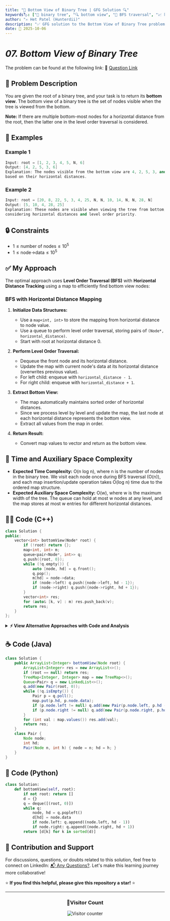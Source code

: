 ```yaml
---
title: "🌳 Bottom View of Binary Tree | GFG Solution 🔍"
keywords🏷️: ["🌳 binary tree", "🔍 bottom view", "📍 BFS traversal", "📈 horizontal distance", "📘 GFG", "🏁 competitive programming", "📚 DSA"]
author: "✍️ Het Patel (Hunterdii)"
description: "✅ GFG solution to the Bottom View of Binary Tree problem: find nodes visible from bottom using level order traversal and horizontal distance tracking. 🚀"
date: 📅 2025-10-06
---
```


# *07. Bottom View of Binary Tree*

The problem can be found at the following link: 🔗 [Question Link](https://www.geeksforgeeks.org/problems/bottom-view-of-binary-tree/1)

## **🧩 Problem Description**

You are given the root of a binary tree, and your task is to return its **bottom view**. The bottom view of a binary tree is the set of nodes visible when the tree is viewed from the bottom.

**Note:** If there are multiple bottom-most nodes for a horizontal distance from the root, then the latter one in the level order traversal is considered.

## **📘 Examples**

### Example 1

```cpp
Input: root = [1, 2, 3, 4, 5, N, 6]
Output: [4, 2, 5, 3, 6]
Explanation: The nodes visible from the bottom view are 4, 2, 5, 3, and 6 
based on their horizontal distances.
```

### Example 2

```cpp
Input: root = [20, 8, 22, 5, 3, 4, 25, N, N, 10, 14, N, N, 28, N]
Output: [5, 10, 4, 28, 25]
Explanation: These nodes are visible when viewing the tree from bottom, 
considering horizontal distances and level order priority.
```

## **🔒 Constraints**

* $1 \le \text{number of nodes} \le 10^5$
* $1 \le \text{node->data} \le 10^5$

## **✅ My Approach**

The optimal approach uses **Level Order Traversal (BFS)** with **Horizontal Distance Tracking** using a map to efficiently find bottom view nodes:

### **BFS with Horizontal Distance Mapping**

1. **Initialize Data Structures:**
   * Use a `map<int, int>` to store the mapping from horizontal distance to node value.
   * Use a queue to perform level order traversal, storing pairs of `(Node*, horizontal_distance)`.
   * Start with root at horizontal distance 0.

2. **Perform Level Order Traversal:**
   * Dequeue the front node and its horizontal distance.
   * Update the map with current node's data at its horizontal distance (overwrites previous value).
   * For left child: enqueue with `horizontal_distance - 1`.
   * For right child: enqueue with `horizontal_distance + 1`.

3. **Extract Bottom View:**
   * The map automatically maintains sorted order of horizontal distances.
   * Since we process level by level and update the map, the last node at each horizontal distance represents the bottom view.
   * Extract all values from the map in order.

4. **Return Result:**
   * Convert map values to vector and return as the bottom view.

## 📝 Time and Auxiliary Space Complexity

* **Expected Time Complexity:** O(n log n), where n is the number of nodes in the binary tree. We visit each node once during BFS traversal (O(n)), and each map insertion/update operation takes O(log n) time due to the ordered map structure.
* **Expected Auxiliary Space Complexity:** O(w), where w is the maximum width of the tree. The queue can hold at most w nodes at any level, and the map stores at most w entries for different horizontal distances.

## **🧑‍💻 Code (C++)**

```cpp
class Solution {
public:
    vector<int> bottomView(Node* root) {
        if (!root) return {};
        map<int, int> m;
        queue<pair<Node*, int>> q;
        q.push({root, 0});
        while (!q.empty()) {
            auto [node, hd] = q.front();
            q.pop();
            m[hd] = node->data;
            if (node->left) q.push({node->left, hd - 1});
            if (node->right) q.push({node->right, hd + 1});
        }
        vector<int> res;
        for (auto& [k, v] : m) res.push_back(v);
        return res;
    }
};
```

<details>
<summary><b>⚡ View Alternative Approaches with Code and Analysis</b></summary>

## 📊 **2️⃣ DFS with Level Tracking**

### 💡 Algorithm Steps:

1. Use DFS traversal while tracking horizontal distance and depth level.
2. Store node data only if it's deeper than previously stored node at same horizontal distance.
3. Update the map with node data when a deeper level is encountered.
4. Extract values from the sorted map for the final result.

```cpp
class Solution {
public:
    vector<int> bottomView(Node* root) {
        map<int, pair<int, int>> m;
        dfs(root, 0, 0, m);
        vector<int> res;
        for (auto& [k, p] : m) res.push_back(p.second);
        return res;
    }
    void dfs(Node* node, int hd, int lvl, map<int, pair<int, int>>& m) {
        if (!node) return;
        if (m.find(hd) == m.end() || m[hd].first <= lvl) 
            m[hd] = {lvl, node->data};
        dfs(node->left, hd - 1, lvl + 1, m);
        dfs(node->right, hd + 1, lvl + 1, m);
    }
};
```

### 📝 **Complexity Analysis:**

* **Time:** ⏱️ O(n log n) - DFS traversal with map operations
* **Auxiliary Space:** 💾 O(h + w) - Recursion stack height and width of tree

### ✅ **Why This Approach?**

* Recursive approach for developers comfortable with DFS
* Natural depth tracking without explicit level order traversal
* Clean separation of concerns with helper function

## 📊 **3️⃣ TreeMap with Custom Comparator**

### 💡 Algorithm Steps:

1. Perform level order traversal using BFS with queue.
2. Store nodes with their horizontal distance and level in a TreeMap.
3. Automatically maintains sorted order of horizontal distances.
4. Extract bottom-most nodes by overwriting with later levels.

```cpp
class Solution {
public:
    vector<int> bottomView(Node* root) {
        if (!root) return {};
        map<int, int> mp;
        queue<pair<Node*, int>> q;
        q.push({root, 0});
        while (q.size()) {
            int sz = q.size();
            while (sz--) {
                auto [curr, dist] = q.front();
                q.pop();
                mp[dist] = curr->data;
                if (curr->left) q.push({curr->left, dist - 1});
                if (curr->right) q.push({curr->right, dist + 1});
            }
        }
        vector<int> ans;
        for (auto& p : mp) ans.push_back(p.second);
        return ans;
    }
};
```

### 📝 **Complexity Analysis:**

* **Time:** ⏱️ O(n log n) - BFS with sorted map insertions
* **Auxiliary Space:** 💾 O(w) - Width of tree for queue and map

### ✅ **Why This Approach?**

* Level-wise processing ensures correct bottom view
* Map automatically handles sorting by horizontal distance
* No need for manual min/max tracking

## 📊 **4️⃣ Vector-Based Range Mapping**

### 💡 Algorithm Steps:

1. Find the range of horizontal distances in a preprocessing pass.
2. Use offset-based indexing with vector instead of map.
3. Perform BFS and update vector positions directly.
4. Avoid map overhead with constant-time array access.

```cpp
class Solution {
public:
    vector<int> bottomView(Node* root) {
        if (!root) return {};
        int mn = 0, mx = 0;
        queue<pair<Node*, int>> q;
        q.push({root, 0});
        while (!q.empty()) {
            auto [node, hd] = q.front();
            q.pop();
            mn = min(mn, hd);
            mx = max(mx, hd);
            if (node->left) q.push({node->left, hd - 1});
            if (node->right) q.push({node->right, hd + 1});
        }
        vector<int> v(mx - mn + 1);
        q.push({root, 0});
        while (!q.empty()) {
            auto [node, hd] = q.front();
            q.pop();
            v[hd - mn] = node->data;
            if (node->left) q.push({node->left, hd - 1});
            if (node->right) q.push({node->right, hd + 1});
        }
        return v;
    }
};
```

### 📝 **Complexity Analysis:**

* **Time:** ⏱️ O(n) - Two BFS passes with array operations
* **Auxiliary Space:** 💾 O(w) - Width of tree for vector storage

### ✅ **Why This Approach?**

* Faster constant-time array access vs map operations
* Optimal for wide trees with many horizontal distances
* Eliminates sorting overhead entirely

## 🆚 **🔍 Comparison of Approaches**

| 🚀 **Approach**                    | ⏱️ **Time Complexity** | 💾 **Space Complexity** | ✅ **Pros**                        | ⚠️ **Cons**                           |
| ---------------------------------- | ---------------------- | ----------------------- | --------------------------------- | ------------------------------------- |
| 🏷️ **BFS with Map**              | 🟢 O(n log n)          | 🟢 O(w)                 | 🚀 Clean and concise              | 🔧 Map overhead                      |
| 🔍 **DFS with Levels**            | 🟢 O(n log n)          | 🟡 O(h + w)             | 📖 Recursive elegance             | 💾 Stack space required              |
| 📊 **Level-wise BFS**             | 🟢 O(n log n)          | 🟢 O(w)                 | 🎯 Clear level separation         | 🐌 Nested loops complexity           |
| 🔄 **Vector Range Mapping**       | 🟢 O(n)                | 🟢 O(w)                 | ⭐ Fastest with O(1) access       | 🔧 Two-pass traversal needed         |

### 🏆 **Best Choice Recommendation**

| 🎯 **Scenario**                                    | 🎖️ **Recommended Approach**          | 🔥 **Performance Rating** |
| -------------------------------------------------- | ------------------------------------- | ------------------------- |
| 🏅 **Optimal performance needed**                     | 🥇 **Vector Range Mapping**          | ★★★★★                     |
| 📖 **Readability priority**                           | 🥈 **BFS with Map**                  | ★★★★★                     |
| 🔧 **Recursive preference**                           | 🥉 **DFS with Levels**               | ★★★★☆                     |
| 🎯 **Interview/Competitive**                          | 🏅 **BFS with Map**                  | ★★★★★                     |

</details>

## **☕ Code (Java)**

```java
class Solution {
    public ArrayList<Integer> bottomView(Node root) {
        ArrayList<Integer> res = new ArrayList<>();
        if (root == null) return res;
        TreeMap<Integer, Integer> map = new TreeMap<>();
        Queue<Pair> q = new LinkedList<>();
        q.add(new Pair(root, 0));
        while (!q.isEmpty()) {
            Pair p = q.poll();
            map.put(p.hd, p.node.data);
            if (p.node.left != null) q.add(new Pair(p.node.left, p.hd - 1));
            if (p.node.right != null) q.add(new Pair(p.node.right, p.hd + 1));
        }
        for (int val : map.values()) res.add(val);
        return res;
    }
    class Pair {
        Node node;
        int hd;
        Pair(Node n, int h) { node = n; hd = h; }
    }
}
```

## **🐍 Code (Python)**

```python
class Solution:
    def bottomView(self, root):
        if not root: return []
        d = {}
        q = deque([(root, 0)])
        while q:
            node, hd = q.popleft()
            d[hd] = node.data
            if node.left: q.append((node.left, hd - 1))
            if node.right: q.append((node.right, hd + 1))
        return [d[k] for k in sorted(d)]
```


## 🧠 Contribution and Support

For discussions, questions, or doubts related to this solution, feel free to connect on LinkedIn: [📬 Any Questions?](https://www.linkedin.com/in/patel-hetkumar-sandipbhai-8b110525a/). Let's make this learning journey more collaborative!

⭐ **If you find this helpful, please give this repository a star!** ⭐

---

<div align="center">
  <h3><b>📍Visitor Count</b></h3>
</div>

<p align="center">
  <img src="https://visitor-badge.laobi.icu/badge?page_id=Hunterdii.GeeksforGeeks-POTD" alt="Visitor counter" />
</p>
